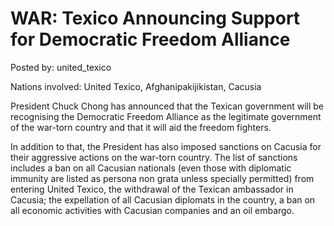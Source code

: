 # WAR: Texico Announcing Support for Democratic Freedom Alliance 

Posted by: united_texico

Nations involved: United Texico, Afghanipakijikistan, Cacusia

President Chuck Chong has announced that the Texican government will be recognising the Democratic Freedom Alliance as the legitimate government of the war-torn country and that it will aid the freedom fighters.

In addition to that, the President has also imposed sanctions on Cacusia for their aggressive actions on the war-torn country. The list of sanctions includes a ban on all Cacusian nationals (even those with diplomatic immunity are listed as persona non grata unless specially permitted) from entering United Texico, the withdrawal of the Texican ambassador in Cacusia; the expellation of all Cacusian diplomats in the country, a ban on all economic activities with Cacusian companies and an oil embargo.